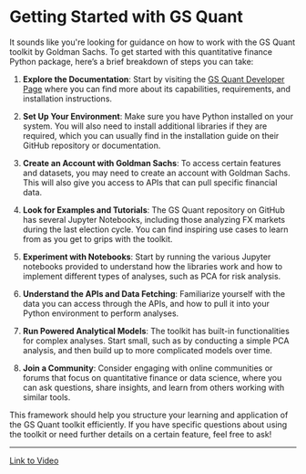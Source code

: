 # Getting Started with GS Quant

It sounds like you're looking for guidance on how to work with the GS Quant toolkit by Goldman Sachs. To get started with this quantitative finance Python package, here’s a brief breakdown of steps you can take:

1. **Explore the Documentation**: Start by visiting the [GS Quant Developer Page](https://youtu.be/6PSlX7Qqd1U?si=Mxvz9wuG3B57MWd4) where you can find more about its capabilities, requirements, and installation instructions.

2. **Set Up Your Environment**: Make sure you have Python installed on your system. You will also need to install additional libraries if they are required, which you can usually find in the installation guide on their GitHub repository or documentation.

3. **Create an Account with Goldman Sachs**: To access certain features and datasets, you may need to create an account with Goldman Sachs. This will also give you access to APIs that can pull specific financial data.

4. **Look for Examples and Tutorials**: The GS Quant repository on GitHub has several Jupyter Notebooks, including those analyzing FX markets during the last election cycle. You can find inspiring use cases to learn from as you get to grips with the toolkit.

5. **Experiment with Notebooks**: Start by running the various Jupyter notebooks provided to understand how the libraries work and how to implement different types of analyses, such as PCA for risk analysis.

6. **Understand the APIs and Data Fetching**: Familiarize yourself with the data you can access through the APIs, and how to pull it into your Python environment to perform analyses.

7. **Run Powered Analytical Models**: The toolkit has built-in functionalities for complex analyses. Start small, such as by conducting a simple PCA analysis, and then build up to more complicated models over time.

8. **Join a Community**: Consider engaging with online communities or forums that focus on quantitative finance or data science, where you can ask questions, share insights, and learn from others working with similar tools.

This framework should help you structure your learning and application of the GS Quant toolkit efficiently. If you have specific questions about using the toolkit or need further details on a certain feature, feel free to ask!

---

[Link to Video](https://youtu.be/6PSlX7Qqd1U?si=Mxvz9wuG3B57MWd4)